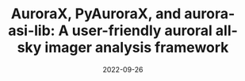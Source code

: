 ---
title: "AuroraX, PyAuroraX, and aurora-asi-lib: A user-friendly auroral all-sky imager analysis framework"
collection: publications
permalink: /publication/2022-09-26-Shumko
excerpt: ' '
date: 2022-09-26
venue: 'Frontiers in Astronomy and Space Sciences'
paperurl: 'https://doi.org/10.3389/fspas.2022.1009450'
citation: ' '
---
